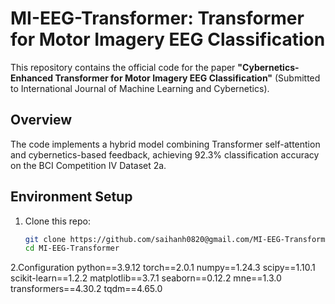 # MI-EEG-Transformer: Transformer for Motor Imagery EEG Classification

This repository contains the official code for the paper **"Cybernetics-Enhanced Transformer for Motor Imagery EEG Classification"** (Submitted to International Journal of Machine Learning and Cybernetics).

## Overview
The code implements a hybrid model combining Transformer self-attention and cybernetics-based feedback, achieving 92.3% classification accuracy on the BCI Competition IV Dataset 2a.

## Environment Setup
1. Clone this repo:
   ```bash
   git clone https://github.com/saihanh0820@gmail.com/MI-EEG-Transformer.git
   cd MI-EEG-Transformer
2.Configuration
   python==3.9.12
   torch==2.0.1
   numpy==1.24.3
   scipy==1.10.1
   scikit-learn==1.2.2
   matplotlib==3.7.1
   seaborn==0.12.2
   mne==1.3.0
   transformers==4.30.2
   tqdm==4.65.0
